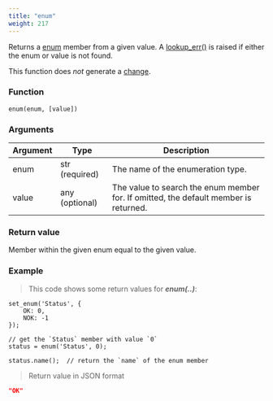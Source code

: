 ```yaml
---
title: "enum"
weight: 217
---
```


Returns a [enum](../../data-types/enum) member from a given value.
A [lookup_err()](../../errors/lookup_err) is raised if either the enum or value is not found.

This function does *not* generate a [change](../../overview/changes).

### Function

`enum(enum, [value])`

### Arguments

Argument | Type | Description
-------- | ---- | -----------
enum | str (required) | The name of the enumeration type.
value | any (optional) | The value to search the enum member for. If omitted, the default member is returned.

### Return value

Member within the given enum equal to the given value.

### Example

> This code shows some return values for ***enum(..)***:

```thingsdb,json_response
set_enum('Status', {
    OK: 0,
    NOK: -1
});

// get the `Status` member with value `0`
status = enum('Status', 0);

status.name();  // return the `name` of the enum member
```

> Return value in JSON format

```json
"OK"
```
